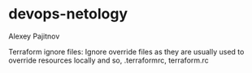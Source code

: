 # devops-netology
Alexey Pajitnov

Terraform ignore files: Ignore override files as they are usually used to override resources locally and so, .terraformrc, terraform.rc
